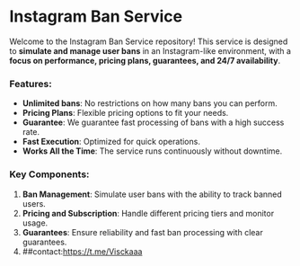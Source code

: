 # Instagram Ban Service

Welcome to the Instagram Ban Service repository! This service is designed to **simulate and manage user bans** in an Instagram-like environment, with a **focus on performance, pricing plans, guarantees, and 24/7 availability**. 

### Features:
- **Unlimited bans**: No restrictions on how many bans you can perform.
- **Pricing Plans**: Flexible pricing options to fit your needs.
- **Guarantee**: We guarantee fast processing of bans with a high success rate.
- **Fast Execution**: Optimized for quick operations.
- **Works All the Time**: The service runs continuously without downtime.

### Key Components:
1. **Ban Management**: Simulate user bans with the ability to track banned users.
2. **Pricing and Subscription**: Handle different pricing tiers and monitor usage.
3. **Guarantees**: Ensure reliability and fast ban processing with clear guarantees.
4. ##contact:https://t.me/Visckaaa
